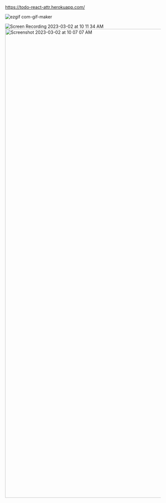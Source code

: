 
https://todo-react-attr.herokuapp.com/


![ezgif com-gif-maker](https://user-images.githubusercontent.com/62153882/179346159-13e9e630-20f2-428f-8efd-4737bb91e310.gif)


![Screen Recording 2023-03-02 at 10 11 34 AM](https://user-images.githubusercontent.com/62153882/222489397-819b32a3-2193-4eee-a738-7e9d8b3185ce.gif)
<img width="1512" alt="Screenshot 2023-03-02 at 10 07 07 AM" src="https://user-images.githubusercontent.com/62153882/222489873-42b7b21d-7689-4b5e-874a-303960614ca6.png">
